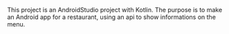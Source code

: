 This project is an AndroidStudio project with Kotlin. 
The purpose is to make an Android app for a restaurant, using an api to show informations on the menu.
